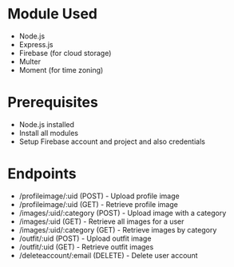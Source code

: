 # Module Used

- Node.js
- Express.js
- Firebase (for cloud storage)
- Multer
- Moment (for time zoning)

# Prerequisites

- Node.js installed
- Install all modules
- Setup Firebase account and project and also credentials

# Endpoints
- /profileimage/:uid (POST) - Upload profile image
- /profileimage/:uid (GET) - Retrieve profile image
- /images/:uid/:category (POST) - Upload image with a category
- /images/:uid (GET) - Retrieve all images for a user
- /images/:uid/:category (GET) - Retrieve images by category
- /outfit/:uid (POST) - Upload outfit image
- /outfit/:uid (GET) - Retrieve outfit images
- /deleteaccount/:email (DELETE) - Delete user account
